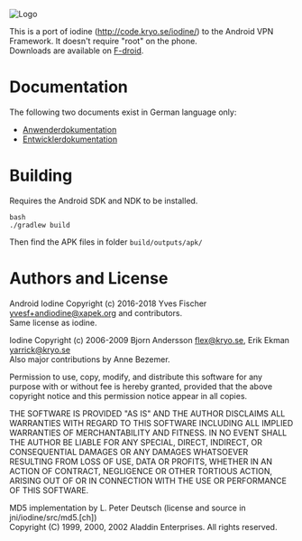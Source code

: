 ![Logo](src/main/res/drawable/logo.png)

This is a port of iodine (http://code.kryo.se/iodine/) to the Android VPN Framework.
It doesn't require "root" on the phone.  
Downloads are available on [F-droid](https://f-droid.org/packages/org.xapek.andiodine/).

# Documentation

The following two documents exist in German language only:
  - [Anwenderdokumentation](doc/anwenderdoku.pdf)
  - [Entwicklerdokumentation](doc/entwicklerdoku.pdf)

# Building

Requires the Android SDK and NDK to be installed.

```
bash  
./gradlew build
```

Then find the APK files in folder `build/outputs/apk/`

# Authors and License
Android Iodine Copyright (c) 2016-2018 Yves Fischer <yvesf+andiodine@xapek.org> and contributors.  
Same license as iodine.

Iodine Copyright (c) 2006-2009 Bjorn Andersson <flex@kryo.se>, Erik Ekman <yarrick@kryo.se>  
Also major contributions by Anne Bezemer.

Permission to use, copy, modify, and distribute this software for any purpose
with or without fee is hereby granted, provided that the above copyright notice
and this permission notice appear in all copies.

THE SOFTWARE IS PROVIDED "AS IS" AND THE AUTHOR DISCLAIMS ALL WARRANTIES WITH
REGARD TO THIS SOFTWARE INCLUDING ALL IMPLIED WARRANTIES OF MERCHANTABILITY AND
FITNESS. IN NO EVENT SHALL THE AUTHOR BE LIABLE FOR ANY SPECIAL, DIRECT,
INDIRECT, OR CONSEQUENTIAL DAMAGES OR ANY DAMAGES WHATSOEVER RESULTING FROM
LOSS OF USE, DATA OR PROFITS, WHETHER IN AN ACTION OF CONTRACT, NEGLIGENCE OR
OTHER TORTIOUS ACTION, ARISING OUT OF OR IN CONNECTION WITH THE USE OR
PERFORMANCE OF THIS SOFTWARE.


MD5 implementation by L. Peter Deutsch (license and source in jni/iodine/src/md5.[ch])  
Copyright (C) 1999, 2000, 2002 Aladdin Enterprises.  All rights reserved.

